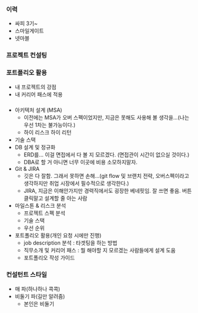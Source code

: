 ### 이력
- 싸피 3기~
- 스마일게이트
- 넷마블

### 프로젝트 컨설팅

### 포트폴리오 활용
- 내 프로젝트의 강점
- 내 커리어 패스에 적용

### 
- 아키텍처 설계 (MSA)
	- 이전에는 MSA가 오버 스펙이었지만, 지금은 못해도 사용해 볼 생각을...(나는 우선 1차는 불가능이다.)
	- 하이 리스크 하이 리턴
- 기술 스택
- DB 설계 및 정규화
	- ERD를... 이걸 면접에서 다 볼 지 모르겠다. (면접관이 시간이 없으실 것이다.)
	- DBA로 할 거 아니면 너무 이곳에 비용 소모하지말자.
- Git & JIRA
	- 깃은 다 잘함. 그래서 못하면 손해...(git flow 및 브랜치 전략, 오버스펙이라고 생각하지만 취업 시장에서 필수적으로 생각한다.)
	- JIRA, 지금은 이해안가지만 경력직에서도 굉장한 베네핏임. 잘 쓰면 좋음. 버튼 클릭말고 설계할 줄 아는 사람
- 마일스톤 & 리스크 분석
	- 프로젝트 스펙 분석
	- 기술 스택
	- 우선 순위
- 포트폴리오 활용(개인 요청 시에만 진행)
	- job description 분석 : 타겟팅을 하는 방법
	- 직무소개 및 커리어 패스 : 뭘 해야할 지 모르겠는 사람들에게 설계 도움
	- 포트폴리오 작성 가이드

### 컨설턴트 스타일
- 매 파(하나하나 콕콕)
- 비둘기 파(길만 알려줌)
	- 본인은 비둘기